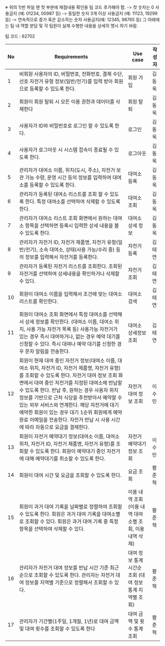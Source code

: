 ※ 위의 1)번 파일 맨 첫 부분에 채점내용 확인용 팀 코드 추가해야 함.
-> 첫 숫자는 0 사용금지 (예: 01234, 00987 등)
-> 동일한 숫자 3개 이상 사용금지 (예: 11123, 19299 등) -> 연속적으로 증가 혹은 감소하는 숫자 사용금지(예: 12345, 98765 등)
그 아래에는 팀 내 역할 분담 및 각 팀원이 실제 수행한 내용을 상세히 명시
하기 바람.

팀 코드 : 62702

| No  | Requirements                                                                                                                                                                                                                                                                                                                                                                                                                   | Use case                                                 | 작성자 |
| --- | ------------------------------------------------------------------------------------------------------------------------------------------------------------------------------------------------------------------------------------------------------------------------------------------------------------------------------------------------------------------------------------------------------------------------------ | -------------------------------------------------------- | ------ |
| 1   | 비회원 사용자의 ID, 비밀번호, 전화번호, 결제 수단, 선호 자전거 유형 정보(일반/전기)를 입력 받아 회원으로 등록할 수 있도록 한다.                                                                                                                                                                                                                                                                                                | 회원 가입                                                | 김동욱 |
| 2   | 회원이 회원 탈퇴 시 모든 이용 권한과 데이터를 삭제한다                                                                                                                                                                                                                                                                                                                                                                         | 회원 탈퇴                                                | 김동욱 |
| 3   | 사용자가 ID와 비밀번호로 로그인 할 수 있도록 한다.                                                                                                                                                                                                                                                                                                                                                                             | 로그인                                                   | 김동욱 |
| 4   | 사용자가 로그아웃 시 시스템 접속이 종료될 수 있도록 한다.                                                                                                                                                                                                                                                                                                                                                                      | 로그아웃                                                 | 김동욱 |
| 5   | 관리자가 대여소 이름, 위치(도시, 주소), 자전거 보관 가능 수량, 운영 시간 등의 정보를 입력하여 대여소를 등록할 수 있도록 한다.                                                                                                                                                                                                                                                                                                  | 대여소 등록                                              | 김동욱 |
| 6   | 관리자가 등록된 대여소 리스트를 조회 할 수 있도록 한다. 특정 대여소를 선택하여 삭제할 수 있도록 한다.                                                                                                                                                                                                                                                                                                                          | 대여소 조회                                              | 김동욱 |
| 7   | 관리자가 대여소 리스트 조회 화면에서 원하는 대여소 항목을 선택하면 등록시 입력한 상세 내용을 볼 수 있도록 한다.                                                                                                                                                                                                                                                                                                                | 대여소 상세 정보                                         | 김동욱 |
| 8   | 관리자가 자전거 ID, 자전거 제품명, 자전거 유형(일반/전기), 소속 대여소, 상태(사용 가능/수리 중) 등의 정보를 입력해서 자전거를 등록한다.                                                                                                                                                                                                                                                                                        | 자전거 등록                                              | 김태연 |
| 9   | 관라자가 등록된 자전거 리스트를 조회한다. 조회된 자전거를 선택하여 상세내용을 확인하거나 삭제할 수 있다.                                                                                                                                                                                                                                                                                                                       | 자전거 조회                                              | 김태연 |
| 10  | 회원이 대여소 이름을 입력해서 조건에 맞는 대여소 리스트를 확인한다.                                                                                                                                                                                                                                                                                                                                                            | 대여소 검색                                              | 김태연 |
| 11  | 회원이 대여소 조회 화면에서 특정 대여소를 선택해서 상세 정보를 확인한다. (대여소 이름, 대여소 위치, 사용 가능 자전거 목록 등) 사용가능 자전거가 있는 경우 즉시 대여하거나, 없는 경우 예약 대기를 신청할 수 있다. 즉시 대여나 예약 대기를 신청한 경우 문자 알림을 전송한다.                                                                                                                                                     | 대여소 상세정보 조회                                     | 김태연 |
| 12  | 회원이 현재 대여 중인 자전거 정보(대여소 이름, 대여소 위치, 자전거 ID, 자전거 제품명, 자전거 유형)를 조회할 수 있도록 한다. 자전거 대여 정보 조회 화면에서 대여 중인 자전거를 지정된 대여소에 반납할 수 있도록 한다. 반납 후, 원하는 경우 사용자 위치 정보를 기반으로 근처 식당을 추천받아서 예약할 수 있는 외부 서비스와 연계한다. 해당 자전거에 대기 예약한 회원이 있는 경우 대기 1순위 회원에게 예약완료 이메일을 전송한다. 자전거 반납 시 사용 시간에 따라 자동으로 요금을 결제한다. | 자전거 대여 정보 조회                                    | 이수민 |
| 13  | 회원이 자전거 예약대기 정보(대여소 이름, 대여소 위치, 자전거 ID, 자전거 제품명, 자전거 유형)를 조회할 수 있도록 한다. 회원이 예약대기 중인 자전거에 대해 예약대기를 취소할 수 있도록 한다.                                                                                                                                                                                                                                     | 자전거 예약대기 정보 조회                                | 이수민 |
| 14  | 회원이 대여 시간 및 요금을 조회할 수 있도록 한다.                                                                                                                                                                                                                                                                                                                    | 요금 조회                                                | 황준혁 |
| 15  | 회원이 과거 대여 기록을 날짜별로 정렬하여 조회할 수 있도록 한다. 회원은 과거 대여 기록을 대여소별로 조회할 수 있다. 회원은 과거 대여 기록 중 특정 항목을 선택하여 삭제할 수 있다.                                                                                                                                                                                                                                              | 이용 내역 조회 (이용 내역 대여소별 조회, 이용 내역 삭제) | 황준혁 |
| 16  | 관리자가 자전거 대여 정보를 반납 시간 기준 최근순으로 조회할 수 있도록 한다. 관리자는 자전거 대여 정보를 지역별 기준으로 정렬해서 조회할 수 있다.                                                                                                                                                                                                                                                                              | 대여 정보 통계 시간순 조회 (대여 정보 통계 지역별 조회)  | 황준혁 |
| 17  | 관리자가 기간별(1주일, 1개월, 1년)로 대여 금액 및 대여 횟수를 조회할 수 있도록 한다                                                                                                                                                                                                                                                                                                                                            | 대여 금액 및 횟수 통계 조회                              | 황준혁 |
